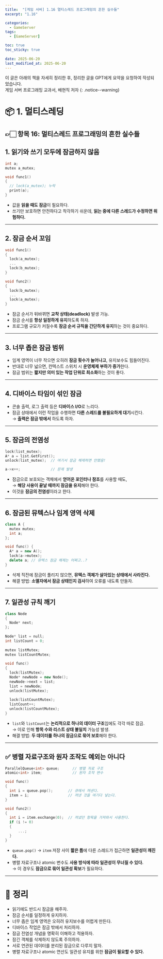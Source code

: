 ```yaml
---
title:  "[게임 서버] 1.16 멀티스레드 프로그래밍의 흔한 실수들"
excerpt: "1.16"

categories:
  - GameServer
tags:
  - [GameServer]

toc: true
toc_sticky: true
 
date: 2025-06-20
last_modified_at: 2025-06-20
---
```

이 글은 아래의 책을 자세히 정리한 후, 정리한 글을 GPT에게 요약을 요청하여 작성되었습니다.  
게임 서버 프로그래밍 교과서, 배현직 저자
{: .notice--warning}

# 📦 1. 멀티스레딩
## 👉🏻 항목 16: 멀티스레드 프로그래밍의 흔한 실수들

## 1. 읽기와 쓰기 모두에 잠금하지 않음

```cpp
int a;
mutex a_mutex;

void func1()
{
  // lock(a_mutex); 누락
  print(a);
}
```

- 값을 **읽을 때도 잠금**이 필요하다.
- 쓰기만 보호하면 안전하다고 착각하기 쉬운데, **읽는 중에 다른 스레드가 수정하면 위험하다.**

---

## 2. 잠금 순서 꼬임

```cpp
void func1()
{
  lock(a_mutex);
  ...
  lock(b_mutex);
}

void func2()
{
  lock(b_mutex);
  ...
  lock(a_mutex);
}
```

- 잠금 순서가 뒤바뀌면 **교착 상태(deadlock)** 발생 가능.
- 잠금 순서를 **항상 일정하게 유지**하도록 하자.
- 프로그램 규모가 커질수록 **잠금 순서 규칙을 간단하게 유지**하는 것이 중요하다.

---

## 3. 너무 좁은 잠금 범위

- 임계 영역이 너무 작으면 오히려 **잠금 횟수가 늘어나고**, 유지보수도 힘들어진다.
- 반대로 너무 넓으면, 컨텍스트 스위치 시 **운영체제 부하가 증가**한다.
- 잠금 범위는 **짧지만 의미 있는 작업 단위로 최소화**하는 것이 좋다.

---

## 4. 디바이스 타임이 섞인 잠금

- 콘솔 출력, 로그 출력 등은 **디바이스 I/O**로 느리다.
- 잠금 상태에서 이런 작업을 수행하면 **다른 스레드를 불필요하게 대기**시킨다.  
  → **출력은 잠금 밖에서** 하도록 하자.
    

---

## 5. 잠금의 전염성

```cpp
lock(list_mutex);
A* a = list.GetFirst();
unlock(list_mutex);  // 여기서 잠금 해제하면 안됐음!

a->x++;              // 문제 발생
```

- 잠금으로 보호되는 객체에서 **얻어온 포인터나 참조**를 사용할 때도,  
  → **해당 사용이 끝날 때까지 잠금을 유지**해야 한다.
- 이것을 **잠금의 전염성**이라고 한다.

---

## 6. 잠금된 뮤텍스나 임계 영역 삭제

```cpp
class A {
  mutex mutex;
  int a;
};

void func() {
  A* a = new A();
  lock(a->mutex);
  delete a; // 뮤텍스 잠금 해제는 어쩌고..?
}
```

- 삭제 직전에 잠금이 풀리지 않으면, **뮤텍스 객체가 살아있는 상태에서 사라진다.**
- 해결 방법: **소멸자에서 잠금 상태인지 검사**하여 오류를 내도록 만들자.

---

## 7. 일관성 규칙 깨기

```cpp
class Node
{
  Node* next;
};
 
Node* list = null;
int listCount = 0;
 
mutex listMutex;
mutex listCountMutex;
 
void func()
{
  lock(listMutex);
  Node* newNode = new Node();
  newNode->next = list;
  list = newNode;
  unlock(listMutex);
 
  lock(listCountMutex);
  listCount++;
  unlock(listCountMutex);
}
```

- `list`와 `listCount`는 **논리적으로 하나의 데이터 구조**임에도 각각 따로 잠금.  
  → 이로 인해 **항목 수와 리스트 상태 불일치** 가능성 발생.
- 해결 방법: **두 데이터를 하나의 잠금으로 묶어 보호**해야 한다.

---

## ✅ 병렬 자료구조와 원자 조작도 예외는 아니다

```cpp
ParallelQueue<int> queue;      // 병렬 자료 구조
atomic<int> item;              // 원자 조작 변수

void func()
{
  int i = queue.pop();       // 큐에서 꺼낸다.
  item = i;                  // 꺼낸 것을 여기다 넣는다.
}

void func2()
{
  int i = item.exchange(0);  // 꺼냈던 항목을 가져와서 사용한다.
  if (i != 0)
  {
      ...;
  }
}
```

- `queue.pop()` → `item` 저장 사이 **짧은 틈**에 다른 스레드가 접근하면 **일관성이 깨진다.**
- 병렬 자료구조나 atomic 변수도 **사용 방식에 따라 일관성이 무너질 수 있다.**  
  → 이 경우도 **잠금으로 묶어 일관성 확보**가 필요하다.
    

---

# 🧐 정리

- 읽기에도 반드시 잠금을 해주자.
- 잠금 순서를 일정하게 유지하자.
- 너무 좁은 임계 영역은 오히려 유지보수를 어렵게 만든다.
- 디바이스 작업은 잠금 밖에서 처리하자.
- 잠금 전염성 개념을 명확히 이해하고 적용하자.
- 잠긴 객체를 삭제하지 않도록 주의하자.
- 서로 연관된 데이터를 분리된 잠금으로 다루지 말자.
- 병렬 자료구조나 atomic 연산도 일관성 유지를 위한 **잠금이 필요할 수 있다.**